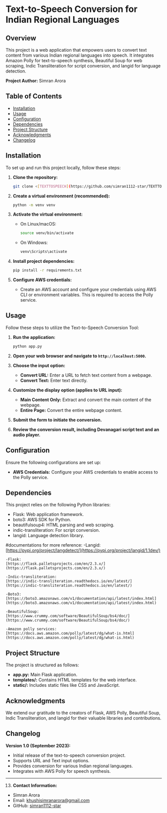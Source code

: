 # Text-to-Speech Conversion for Indian Regional Languages

## Overview

This project is a web application that empowers users to convert text content from various Indian regional languages into speech. It integrates Amazon Polly for text-to-speech synthesis, Beautiful Soup for web scraping, Indic Transliteration for script conversion, and langid for language detection.

**Project Author:** Simran Arora

## Table of Contents

- [Installation](#installation)
- [Usage](#usage)
- [Configuration](#configuration)
- [Dependencies](#dependencies)
- [Project Structure](#project-structure)
- [Acknowledgments](#acknowledgments)
- [Changelog](#changelog)

## Installation

To set up and run this project locally, follow these steps:

1. **Clone the repository:**

   ```bash
   git clone <[TEXTTOSPEECH](https://github.com/simran1112-star/TEXTTOSPEECH)>
   ```

2. **Create a virtual environment (recommended):**

   ```bash
   python -m venv venv
   ```

3. **Activate the virtual environment:**

   - On Linux/macOS:

     ```bash
     source venv/bin/activate
     ```

   - On Windows:

     ```bash
     venv\Scripts\activate
     ```

4. **Install project dependencies:**

   ```bash
   pip install -r requirements.txt
   ```

5. **Configure AWS credentials:**

   - Create an AWS account and configure your credentials using AWS CLI or environment variables. This is required to access the Polly service.

## Usage

Follow these steps to utilize the Text-to-Speech Conversion Tool:

1. **Run the application:**

   ```bash
   python app.py
   ```

2. **Open your web browser and navigate to `http://localhost:5000`.**

3. **Choose the input option:**

   - **Convert URL:** Enter a URL to fetch text content from a webpage.
   - **Convert Text:** Enter text directly.

4. **Customize the display option (applies to URL input):**

   - **Main Content Only:** Extract and convert the main content of the webpage.
   - **Entire Page:** Convert the entire webpage content.

5. **Submit the form to initiate the conversion.**

6. **Review the conversion result, including Devanagari script text and an audio player.**

## Configuration

Ensure the following configurations are set up:

- **AWS Credentials:** Configure your AWS credentials to enable access to the Polly service.

## Dependencies

This project relies on the following Python libraries:

- Flask: Web application framework.
- boto3: AWS SDK for Python.
- beautifulsoup4: HTML parsing and web scraping.
- indic-transliteration: For script conversion.
- langid: Language detection library.

#documentations for more reference:
	-Langid:
	[https://pypi.org/project/langdetect/](https://pypi.org/project/langid/1.1dev/)
 
	-Flask:
	[https://flask.palletsprojects.com/en/2.3.x/](https://flask.palletsprojects.com/en/2.3.x/)
 
	-Indic-transliteration:
	[https://indic-transliteration.readthedocs.io/en/latest/](https://indic-transliteration.readthedocs.io/en/latest/)
 
	-Boto3:
	[https://boto3.amazonaws.com/v1/documentation/api/latest/index.html](https://boto3.amazonaws.com/v1/documentation/api/latest/index.html)
 
	-BeautifulSoup:
	[https://www.crummy.com/software/BeautifulSoup/bs4/doc/](https://www.crummy.com/software/BeautifulSoup/bs4/doc/)
 
	-Amazon polly services:
	[https://docs.aws.amazon.com/polly/latest/dg/what-is.html](https://docs.aws.amazon.com/polly/latest/dg/what-is.html)

## Project Structure

The project is structured as follows:

- **app.py:** Main Flask application.
- **templates/:** Contains HTML templates for the web interface.
- **static/:** Includes static files like CSS and JavaScript.

## Acknowledgments

We extend our gratitude to the creators of Flask, AWS Polly, Beautiful Soup, Indic Transliteration, and langid for their valuable libraries and contributions.

## Changelog

**Version 1.0 (September 2023):**
- Initial release of the text-to-speech conversion project.
- Supports URL and Text input options.
- Provides conversion for various Indian regional languages.
- Integrates with AWS Polly for speech synthesis.


---
13. **Contact Information:**
   - Simran Arora
   - Email: khushisimranarora@gmail.com
   - GitHub: [simran1112-star](https://github.com/simran1112-star)
